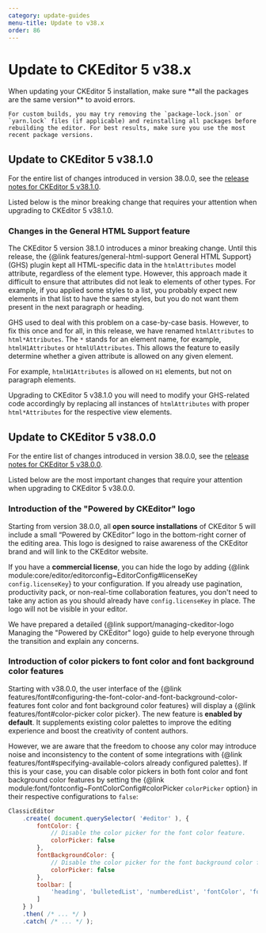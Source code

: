 ```yaml
---
category: update-guides
menu-title: Update to v38.x
order: 86
---
```


# Update to CKEditor&nbsp;5 v38.x

<info-box>
	When updating your CKEditor&nbsp;5 installation, make sure **all the packages are the same version** to avoid errors.

	For custom builds, you may try removing the `package-lock.json` or `yarn.lock` files (if applicable) and reinstalling all packages before rebuilding the editor. For best results, make sure you use the most recent package versions.
</info-box>

## Update to CKEditor&nbsp;5 v38.1.0

For the entire list of changes introduced in version 38.0.0, see the [release notes for CKEditor&nbsp;5 v38.1.0](https://github.com/ckeditor/ckeditor5/releases/tag/v38.1.0).

Listed below is the minor breaking change that requires your attention when upgrading to CKEditor&nbsp;5 v38.1.0.

### Changes in the General HTML Support feature

The CKEditor&nbsp;5 version 38.1.0 introduces a minor breaking change. Until this release, the {@link features/general-html-support General HTML Support} (GHS) plugin kept all HTML-specific data in the `htmlAttributes` model attribute, regardless of the element type. However, this approach made it difficult to ensure that attributes did not leak to elements of other types. For example, if you applied some styles to a list, you probably expect new elements in that list to have the same styles, but you do not want them present in the next paragraph or heading.

GHS used to deal with this problem on a case-by-case basis. However, to fix this once and for all, in this release, we have renamed `htmlAttributes` to `html*Attributes`. The `*` stands for an element name, for example, `htmlH1Attributes` or `htmlUlAttributes`. This allows the feature to easily determine whether a given attribute is allowed on any given element.

For example, `htmlH1Attributes` is allowed on `H1` elements, but not on paragraph elements.

Upgrading to CKEditor&nbsp;5 v38.1.0 you will need to modify your GHS-related code accordingly by replacing all instances of `htmlAttributes` with proper `html*Attributes` for the respective view elements.

## Update to CKEditor&nbsp;5 v38.0.0

For the entire list of changes introduced in version 38.0.0, see the [release notes for CKEditor&nbsp;5 v38.0.0](https://github.com/ckeditor/ckeditor5/releases/tag/v38.0.0).

Listed below are the most important changes that require your attention when upgrading to CKEditor&nbsp;5 v38.0.0.

### Introduction of the "Powered by CKEditor" logo

Starting from version 38.0.0, all **open source installations** of CKEditor&nbsp;5 will include a small “Powered by CKEditor” logo in the bottom-right corner of the editing area. This logo is designed to raise awareness of the CKEditor brand and will link to the CKEditor website.

If you have a **commercial license**, you can hide the logo by adding {@link module:core/editor/editorconfig~EditorConfig#licenseKey `config.licenseKey`} to your configuration. If you already use pagination, productivity pack, or non-real-time collaboration features, you don't need to take any action as you should already have `config.licenseKey` in place. The logo will not be visible in your editor.

We have prepared a detailed {@link support/managing-ckeditor-logo Managing the "Powered by CKEditor" logo} guide to help everyone through the transition and explain any concerns.

### Introduction of color pickers to font color and font background color features

Starting with v38.0.0, the user interface of the {@link features/font#configuring-the-font-color-and-font-background-color-features font color and font background color features} will display a {@link features/font#color-picker color picker}. The new feature is **enabled by default**. It supplements existing color palettes to improve the editing experience and boost the creativity of content authors.

However, we are aware that the freedom to choose any color may introduce noise and inconsistency to the content of some integrations with {@link features/font#specifying-available-colors already configured palettes}. If this is your case, you can disable color pickers in both font color and font background color features by setting the {@link module:font/fontconfig~FontColorConfig#colorPicker `colorPicker` option} in their respective configurations to `false`:

```js
ClassicEditor
	.create( document.querySelector( '#editor' ), {
		fontColor: {
			// Disable the color picker for the font color feature.
			colorPicker: false
		},
		fontBackgroundColor: {
			// Disable the color picker for the font background color feature.
			colorPicker: false
		},
		toolbar: [
			'heading', 'bulletedList', 'numberedList', 'fontColor', 'fontBackgroundColor', 'undo', 'redo'
		]
	} )
	.then( /* ... */ )
	.catch( /* ... */ );
```
